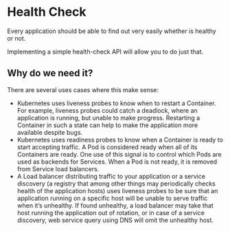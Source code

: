 # Health Check

Every application should be able to find out very easily whether is healthy or not. 

Implementing a simple health-check API will allow you to do just that.

## Why do we need it?
There are several uses cases where this make sense:
- Kubernetes uses liveness probes to know when to restart a Container. For example, liveness probes could catch a deadlock, where an application is running, but unable to make progress. Restarting a Container in such a state can help to make the application more available despite bugs.
- Kubernetes uses readiness probes to know when a Container is ready to start accepting traffic. A Pod is considered ready when all of its Containers are ready. One use of this signal is to control which Pods are used as backends for Services. When a Pod is not ready, it is removed from Service load balancers.
- A Load balancer distributing traffic to your application or a service discovery (a registry that among other things may periodically checks health of the application hosts) uses liveness probes to be sure that an application running on a specific host will be unable to serve traffic when it’s unhealthy. If found unhealthy, a load balancer may take that host running the application out of rotation, or in case of a service discovery, web service query using DNS will omit the unhealthy host.

